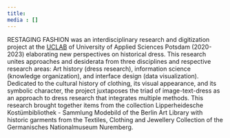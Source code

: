 ```yaml
---
title:  
media : []
---
```


RESTAGING FASHION was an interdisciplinary research and digitization project at the [UCLAB](https://uclab.fh-potsdam.de) of University of Applied Sciences Potsdam (2020-2023) elaborating new perspectives on historical dress. This research unites approaches and desiderata from three disciplines and respective research areas: Art history (dress research), information science (knowledge organization), and interface design (data visualization). Dedicated to the cultural history of clothing, its visual appearance, and its symbolic character, the project juxtaposes the triad of image-text-dress as an approach to dress research that integrates multiple methods. This research brought together items from the collection Lipperheidesche Kostümbibliothek - Sammlung Modebild of the Berlin Art Library with historic garments from the Textiles, Clothing and Jewellery Collection of the Germanisches Nationalmuseum Nuremberg.
